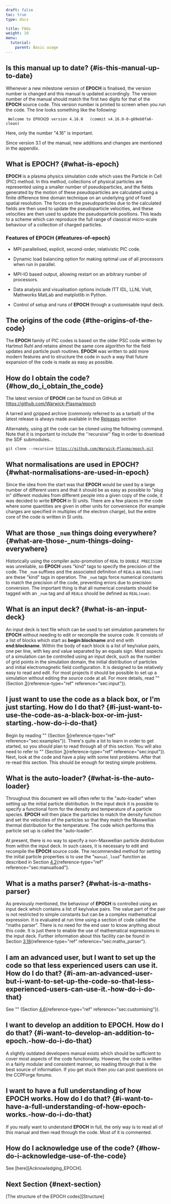```yaml
---
draft: false
toc: true
type: docs

title: FAQs
weight: 10
menu:
  tutorial:
    parent: Basic usage
---
```


## Is this manual up to date? {#is-this-manual-up-to-date}

Whenever a new milestone version of **EPOCH** is finalised, the version
number is changed and this manual is updated accordingly. The version
number of the manual should match the first two digits for that of the
**EPOCH** source code. This version number is printed to screen when you
run the code. The line looks something like the following:

     Welcome to EPOCH2D version 4.16.0   (commit v4.16.0-0-g69eb0fa6-clean)

Here, only the number "4.16" is important.

Since version 3.1 of the manual, new additions and changes are mentioned
in the appendix.

## What is **EPOCH**? {#what-is-epoch}

**EPOCH** is a plasma physics simulation code which uses the Particle in
Cell (PIC) method. In this method, collections of physical particles are
represented using a smaller number of pseudoparticles, and the fields
generated by the motion of these pseudoparticles are calculated using a
finite difference time domain technique on an underlying grid of fixed
spatial resolution. The forces on the pseudoparticles due to the
calculated fields are then used to update the pseudoparticle velocities,
and these velocities are then used to update the pseudoparticle
positions. This leads to a scheme which can reproduce the full range of
classical micro-scale behaviour of a collection of charged particles.

### Features of **EPOCH** {#features-of-epoch}

-   MPI parallelised, explicit, second-order, relativistic PIC code.

-   Dynamic load balancing option for making optimal use of all
    processors when run in parallel.

-   MPI-IO based output, allowing restart on an arbitrary number of
    processors.

-   Data analysis and visualisation options include ITT IDL, LLNL VisIt,
    Mathworks MatLab and matplotlib in Python.

-   Control of setup and runs of **EPOCH** through a customisable input
    deck.

## The origins of the code {#the-origins-of-the-code}

The **EPOCH** family of PIC codes is based on the older PSC code written
by Hartmut Ruhl and retains almost the same core algorithm for the field
updates and particle push routines. **EPOCH** was written to add more
modern features and to structure the code in such a way that future
expansion of the code is made as easy as possible.

## How do I obtain the code? {#how_do_i_obtain_the_code}

The latest version of **EPOCH** can be found on GitHub at
https://github.com/Warwick-Plasma/epoch

A tarred and gzipped archive (commonly referred to as a tarball) of the latest
release is always made available in the [Releases](https://github.com/Warwick-Plasma/epoch/releases) section

Alternately, using git the code can be cloned using the following command.
Note that it is important to include the ''recursive'' flag in order to
download the SDF submodules..

<code>git clone --recursive https://github.com/Warwick-Plasma/epoch.git</code>

## What normalisations are used in **EPOCH**? {#what-normalisations-are-used-in-epoch}

Since the idea from the start was that **EPOCH** would be used by a
large number of different users and that it should be as easy as
possible to "plug in" different modules from different people into a
given copy of the code, it was decided to write **EPOCH** in SI units.
There are a few places in the code where some quantities are given in
other units for convenience (for example charges are specified in
multiples of the electron charge), but the entire core of the code is
written in SI units.

## What are those `_num` things doing everywhere? {#what-are-those-_num-things-doing-everywhere}

Historically using the compiler auto-promotion of `REAL` to
`DOUBLE PRECISION` was unreliable, so **EPOCH** uses "kind" tags to
specify the precision of the code. The `_num` suffixes and the
associated definition of `REAL`s as `REAL(num)` are these "kind" tags in
operation. The `_num` tags force numerical constants to match the
precision of the code, preventing errors due to precision conversion.
The important thing is that all numerical constants should be tagged
with an `_num` tag and all `REAL`s should be defined as `REAL(num)`.

## What is an input deck? {#what-is-an-input-deck}

An input deck is text file which can be used to set simulation
parameters for **EPOCH** without needing to edit or recompile the source
code. It consists of a list of blocks which start as **begin:blockname**
and end with **end:blockname**. Within the body of each block is a list
of key/value pairs, one per line, with key and value separated by an
equals sign. Most aspects of a simulation can be controlled using an
input deck, such as the number of grid points in the simulation domain,
the initial distribution of particles and initial electromagnetic field
configuration. It is designed to be relatively easy to read and edit.
For most projects it should be possible to set up a simulation without
editing the source code at all. For more details, read ""
(Section [3](#sec:input){reference-type="ref" reference="sec:input"}).

## I just want to use the code as a black box, or I'm just starting. How do I do that? {#i-just-want-to-use-the-code-as-a-black-box-or-im-just-starting.-how-do-i-do-that}

Begin by reading "" (Section [5](#sec:examples){reference-type="ref"
reference="sec:examples"}). There's quite a lot to learn in order to get
started, so you should plan to read through all of this section. You
will also need to refer to ""
(Section [3](#sec:input){reference-type="ref" reference="sec:input"}).
Next, look at the code and have a play with some test problems. After
that re-read this section. This should be enough for testing simple
problems.

## What is the auto-loader? {#what-is-the-auto-loader}

Throughout this document we will often refer to the "auto-loader" when
setting up the initial particle distribution. In the input deck it is
possible to specify a functional form for the density and temperature of
a particle species. **EPOCH** will then place the particles to match the
density function and set the velocities of the particles so that they
match the Maxwellian thermal distribution for the temperature. The code
which performs this particle set up is called the "auto-loader".

At present, there is no way to specify a non-Maxwellian particle
distribution from within the input deck. In such cases, it is necessary
to edit and recompile the **EPOCH** source code. The recommended method
for setting the initial particle properties is to use the
"`manual_load`" function as described in
Section [4.2](#sec:manualload){reference-type="ref"
reference="sec:manualload"}.

## What is a maths parser? {#what-is-a-maths-parser}

As previously mentioned, the behaviour of **EPOCH** is controlled using
an input deck which contains a list of key/value pairs. The value part
of the pair is not restricted to simple constants but can be a complex
mathematical expression. It is evaluated at run time using a section of
code called the "maths parser". There is no need for the end user to
know anything about this code. It is just there to enable the use of
mathematical expressions in the input deck. Further information about
this facility can be found in
Section [3.18](#sec:maths_parser){reference-type="ref"
reference="sec:maths_parser"}.

## I am an advanced user, but I want to set up the code so that less experienced users can use it. How do I do that? {#i-am-an-advanced-user-but-i-want-to-set-up-the-code-so-that-less-experienced-users-can-use-it.-how-do-i-do-that}

See "" (Section [4.6](#sec:customising){reference-type="ref"
reference="sec:customising"}).

## I want to develop an addition to **EPOCH**. How do I do that? {#i-want-to-develop-an-addition-to-epoch.-how-do-i-do-that}

A slightly outdated developers manual exists which should be sufficient
to cover most aspects of the code functionality. However, the code is
written in a fairly modular and consistent manner, so reading through
that is the best source of information. If you get stuck then you can
post questions on the CCPForge forums.

## I want to have a full understanding of how **EPOCH** works. How do I do that? {#i-want-to-have-a-full-understanding-of-how-epoch-works.-how-do-i-do-that}

If you really want to understand **EPOCH** in full, the only way is to
read all of this manual and then read through the code. Most of it is
commented.

## How do I acknowledge use of the code? {#how-do-i-acknowledge-use-of-the-code}

See [here][Acknowledging_EPOCH].

## Next Section {#next-section}

[The structure of the EPOCH codes][Structure]


